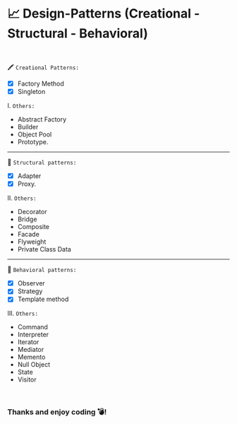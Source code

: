# 📈 Design-Patterns (Creational - Structural - Behavioral)

<br />

🖍 `Creational Patterns:`
- [x] Factory Method
- [x] Singleton

I. `Others:`
  - Abstract Factory
  - Builder
  - Object Pool
  - Prototype.

<hr />

🔐 `Structural patterns:`
- [x] Adapter
- [x] Proxy.

II. `Others:`
  -  Decorator
  -  Bridge
  -  Composite
  -  Facade
  -  Flyweight
  -  Private Class Data

<hr />

💯 `Behavioral patterns:` 
- [x] Observer
- [x] Strategy
- [x] Template method

III. `Others:`
  - Command
  - Interpreter
  - Iterator
  - Mediator
  - Memento
  - Null Object
  - State
  - Visitor

<br />

### Thanks and enjoy coding 💣! 
